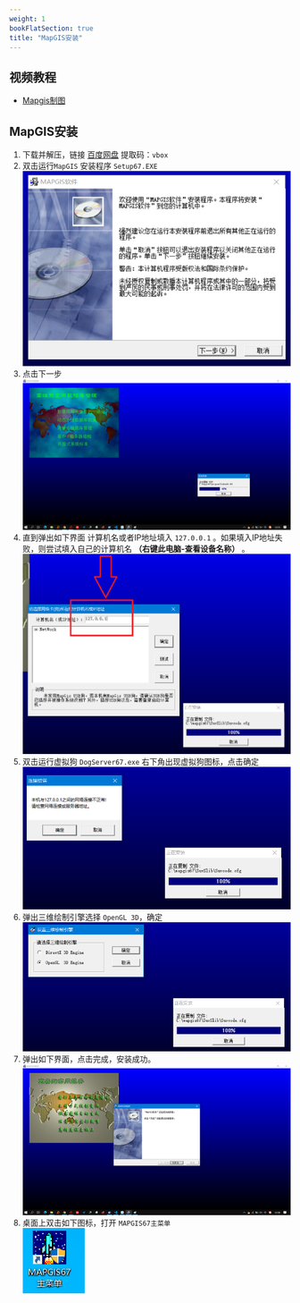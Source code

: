```yaml
---
weight: 1
bookFlatSection: true
title: "MapGIS安装"
---
```


## 视频教程

- [Mapgis制图](https://www.bilibili.com/video/BV15S4y1u7yj/?share_source=copy_web&vd_source=a6427384848e8aaa4034a801f47d4fb2)


## MapGIS安装

1. 下载并解压，链接 [百度网盘](https://pan.baidu.com/s/1OUw4IkpgwhjY8RlhL7zcYA) 提取码：`vbox` 
2. 双击运行`MapGIS` 安装程序 `Setup67.EXE`
    ![avatar](1.png)
3. 点击下一步
    ![avatar](2.png)
4. 直到弹出如下界面 计算机名或者IP地址填入 `127.0.0.1` 。如果填入IP地址失败，则尝试填入自己的计算机名 **（右键此电脑-查看设备名称）** 。
    ![avatar](3.png)
5. 双击运行虚拟狗 `DogServer67.exe`
    右下角出现虚拟狗图标，点击确定
    ![avatar](4.png)
6. 弹出三维绘制引擎选择 `OpenGL 3D`，确定
    ![avatar](5.png)
7. 弹出如下界面，点击完成，安装成功。
    ![avatar](6.png)
8. 桌面上双击如下图标，打开 `MAPGIS67主菜单`  
    ![avatar](7.png)
